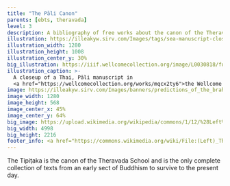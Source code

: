 ```yaml
---
title: "The Pāli Canon"
parents: [ebts, theravada]
level: 3
description: A bibliography of free works about the canon of the Theravada School of Buddhism.
illustration: https://illeakyw.sirv.com/Images/tags/sea-manuscript-closeup.jpg
illustration_width: 1280
illustration_height: 1008
illustration_center_y: 30%
big_illustration: https://iiif.wellcomecollection.org/image/L0030818/full/full/0/default.jpg
illustration_caption: >-
  A closeup of a Thai, Pāli manuscript in
  <a href="https://wellcomecollection.org/works/mqcx2ty6">the Wellcome Library</a> featuring an illustration of Devas in the margin. <span style="white-space:nowrap;">(<a href="https://creativecommons.org/licenses/by/4.0">CC BY 4.0</a>)</span>
image: https://illeakyw.sirv.com/Images/banners/predictions_of_the_brahmins.jpg
image_width: 1280
image_height: 568
image_center_x: 45%
image_center_y: 64%
big_image: https://upload.wikimedia.org/wikipedia/commons/1/12/%28Left%29_The_predictions_of_the_brahmins%2C_Wellcome_L0030766.jpg
big_width: 4998
big_height: 2216
footer_info: <a href="https://commons.wikimedia.org/wiki/File:(Left)_The_predictions_of_the_brahmins,_Wellcome_L0030766.jpg">Wellcome</a>, <a href="https://creativecommons.org/licenses/by/4.0">CC BY 4.0</a>
---
```


The Tipiṭaka is the canon of the Theravada School and is the only complete collection of texts from an early sect of Buddhism to survive to the present day.
